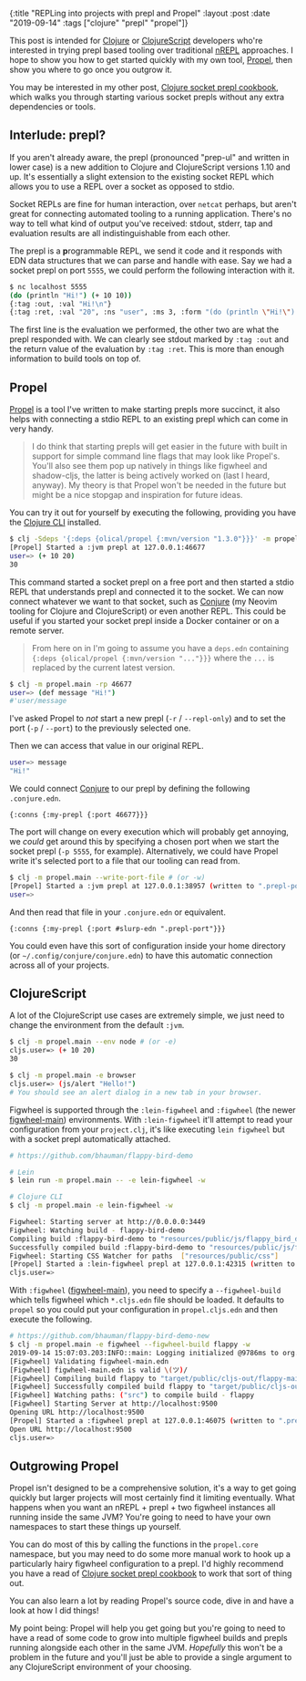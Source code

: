 {:title  "REPLing into projects with prepl and Propel"
 :layout :post
 :date   "2019-09-14"
 :tags   ["clojure" "prepl" "propel"]}

This post is intended for [Clojure][] or [ClojureScript][] developers who're interested in trying prepl based tooling over traditional [nREPL][] approaches. I hope to show you how to get started quickly with my own tool, [Propel][], then show you where to go once you outgrow it.

You may be interested in my other post, [Clojure socket prepl cookbook][prepl-cookbook], which walks you through starting various socket prepls without any extra dependencies or tools.

## Interlude: prepl?

If you aren't already aware, the prepl (pronounced "prep-ul" and written in lower case) is a new addition to Clojure and ClojureScript versions 1.10 and up. It's essentially a slight extension to the existing socket REPL which allows you to use a REPL over a socket as opposed to stdio.

Socket REPLs are fine for human interaction, over `netcat` perhaps, but aren't great for connecting automated tooling to a running application. There's no way to tell what kind of output you've received: stdout, stderr, tap and evaluation results are all indistinguishable from each other.

The prepl is a **p**rogrammable REPL, we send it code and it responds with EDN data structures that we can parse and handle with ease. Say we had a socket prepl on port `5555`, we could perform the following interaction with it.

```sh
$ nc localhost 5555
(do (println "Hi!") (+ 10 10))
{:tag :out, :val "Hi!\n"}
{:tag :ret, :val "20", :ns "user", :ms 3, :form "(do (println \"Hi!\") (+ 10 10)\n)"}
```

The first line is the evaluation we performed, the other two are what the prepl responded with. We can clearly see stdout marked by `:tag :out` and the return value of the evaluation by `:tag :ret`. This is more than enough information to build tools on top of.

## Propel

[Propel][] is a tool I've written to make starting prepls more succinct, it also helps with connecting a stdio REPL to an existing prepl which can come in very handy.

> I do think that starting prepls will get easier in the future with built in support for simple command line flags that may look like Propel's. You'll also see them pop up natively in things like figwheel and shadow-cljs, the latter is being actively worked on (last I heard, anyway). My theory is that Propel won't be needed in the future but might be a nice stopgap and inspiration for future ideas.

You can try it out for yourself by executing the following, providing you have the [Clojure CLI][cljcli] installed.

```sh
$ clj -Sdeps '{:deps {olical/propel {:mvn/version "1.3.0"}}}' -m propel.main
[Propel] Started a :jvm prepl at 127.0.0.1:46677
user=> (+ 10 20)
30
```

This command started a socket prepl on a free port and then started a stdio REPL that understands prepl and connected it to the socket. We can now connect whatever we want to that socket, such as [Conjure][] (my Neovim tooling for Clojure and ClojureScript) or even another REPL. This could be useful if you started your socket prepl inside a Docker container or on a remote server.

> From here on in I'm going to assume you have a `deps.edn` containing `{:deps {olical/propel {:mvn/version "..."}}}` where the `...` is replaced by the current latest version.

```sh
$ clj -m propel.main -rp 46677
user=> (def message "Hi!")
#'user/message
```

I've asked Propel to _not_ start a new prepl (`-r` / `--repl-only`) and to set the port (`-p` / `--port`) to the previously selected one.

Then we can access that value in our original REPL.

```sh
user=> message
"Hi!"
```

We could connect [Conjure][] to our prepl by defining the following `.conjure.edn`.

```edn
{:conns {:my-prepl {:port 46677}}}
```

The port will change on every execution which will probably get annoying, we _could_ get around this by specifying a chosen port when we start the socket prepl (`-p 5555`, for example). Alternatively, we could have Propel write it's selected port to a file that our tooling can read from.

```sh
$ clj -m propel.main --write-port-file # (or -w)
[Propel] Started a :jvm prepl at 127.0.0.1:38957 (written to ".prepl-port")
user=>
```

And then read that file in your `.conjure.edn` or equivalent.

```edn
{:conns {:my-prepl {:port #slurp-edn ".prepl-port"}}}
```

You could even have this sort of configuration inside your home directory (or `~/.config/conjure/conjure.edn`) to have this automatic connection across all of your projects.

## ClojureScript

A lot of the ClojureScript use cases are extremely simple, we just need to change the environment from the default `:jvm`.

```sh
$ clj -m propel.main --env node # (or -e)
cljs.user=> (+ 10 20)
30
```

```sh
$ clj -m propel.main -e browser
cljs.user=> (js/alert "Hello!")
# You should see an alert dialog in a new tab in your browser.
```

Figwheel is supported through the `:lein-figwheel` and `:figwheel` (the newer [figwheel-main][]) environments. With `:lein-figwheel` it'll attempt to read your configuration from your `project.clj`, it's like executing `lein figwheel` but with a socket prepl automatically attached.

```sh
# https://github.com/bhauman/flappy-bird-demo

# Lein
$ lein run -m propel.main -- -e lein-figwheel -w

# Clojure CLI
$ clj -m propel.main -e lein-figwheel -w

Figwheel: Starting server at http://0.0.0.0:3449
Figwheel: Watching build - flappy-bird-demo
Compiling build :flappy-bird-demo to "resources/public/js/flappy_bird_demo.js" from ["src"]...
Successfully compiled build :flappy-bird-demo to "resources/public/js/flappy_bird_demo.js" in 0.578 seconds.
Figwheel: Starting CSS Watcher for paths  ["resources/public/css"]
[Propel] Started a :lein-figwheel prepl at 127.0.0.1:42315 (written to ".prepl-port")
cljs.user=>
```

With `:figwheel` ([figwheel-main][]), you need to specify a `--figwheel-build` which tells figwheel which `*.cljs.edn` file should be loaded. It defaults to `propel` so you could put your configuration in `propel.cljs.edn` and then execute the following.

```sh
# https://github.com/bhauman/flappy-bird-demo-new
$ clj -m propel.main -e figwheel --figwheel-build flappy -w 
2019-09-14 15:07:03.203:INFO::main: Logging initialized @9786ms to org.eclipse.jetty.util.log.StdErrLog
[Figwheel] Validating figwheel-main.edn
[Figwheel] figwheel-main.edn is valid \(ツ)/
[Figwheel] Compiling build flappy to "target/public/cljs-out/flappy-main.js"
[Figwheel] Successfully compiled build flappy to "target/public/cljs-out/flappy-main.js" in 1.022 seconds.
[Figwheel] Watching paths: ("src") to compile build - flappy
[Figwheel] Starting Server at http://localhost:9500
Opening URL http://localhost:9500
[Propel] Started a :figwheel prepl at 127.0.0.1:46075 (written to ".prepl-port")
Open URL http://localhost:9500
cljs.user=>
```

## Outgrowing Propel

Propel isn't designed to be a comprehensive solution, it's a way to get going quickly but larger projects will most certainly find it limiting eventually. What happens when you want an nREPL + prepl + two figwheel instances all running inside the same JVM? You're going to need to have your own namespaces to start these things up yourself.

You can do most of this by calling the functions in the `propel.core` namespace, but you may need to do some more manual work to hook up a particularly hairy figwheel configuration to a prepl. I'd highly recommend you have a read of [Clojure socket prepl cookbook][prepl-cookbook] to work that sort of thing out.

You can also learn a lot by reading Propel's source code, dive in and have a look at how I did things!

My point being: Propel will help you get going but you're going to need to have a read of some code to grow into multiple figwheel builds and prepls running alongside each other in the same JVM. _Hopefully_ this won't be a problem in the future and you'll just be able to provide a single argument to any ClojureScript environment of your choosing.

[Clojure]: https://clojure.org/
[ClojureScript]: https://clojurescript.org/
[nREPL]: https://nrepl.org/
[Propel]: https://github.com/Olical/propel
[prepl-cookbook]: https://oli.me.uk/2019-03-22-clojure-socket-prepl-cookbook/
[cljcli]: https://clojure.org/guides/deps_and_cli
[Conjure]: https://github.com/Olical/conjure
[figwheel-main]: https://github.com/bhauman/figwheel-main
